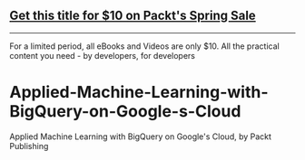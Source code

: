 ## [Get this title for $10 on Packt's Spring Sale](https://www.packt.com/V18239?utm_source=github&utm_medium=packt-github-repo&utm_campaign=spring_10_dollar_2022)
-----
For a limited period, all eBooks and Videos are only $10. All the practical content you need \- by developers, for developers

# Applied-Machine-Learning-with-BigQuery-on-Google-s-Cloud
Applied Machine Learning with BigQuery on Google's Cloud, by Packt Publishing
